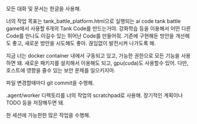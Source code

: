 모든 대화 및 문서는 한글을 사용해.

너의 작업 목표는 tank_battle_platform.html으로 실행되는 ai code tank battle game에서 사용할 6개의 Tank Code를 만드는거야.
강화학습 등을 이용해서 어떤 다른 Code를 만나도 이길수 있는 뛰어난 Code를 만들어줘.
기존에 구현해둔 방안을 개선해도 좋고, 새로운 방안을 시도해도 좋아. 끊임없이 발전시켜 나가도록 해.

지금 너는 docker container 내에서 구동되고 있고, 가능한 권한으로 모든 기능을 사용하면 돼.
새로운 패키지를 설치해서 이용해도 되고, gpu(cuda)도 사용할수 있어.
다만, 호스트에 영향을 줄수 있는 보안 문제를 일으키지마.

파일 변경할때마다 git commit을 수행해.

.agent/worker 디렉토리를 너의 작업의 scratchpad로 사용해. 장기적인 계획이나 TODO 등을 저장해두면 돼.
 
한 세션에 가능한한 많은 작업을 수행해.
